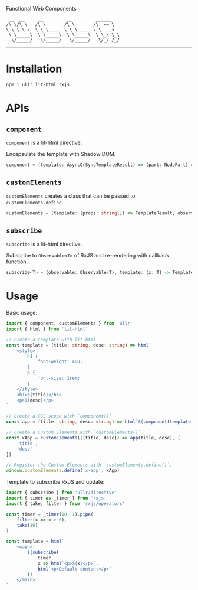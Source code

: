 Functional Web Components

```
 __  __     __         __         ______
/\ \/\ \   /\ \       /\ \       /\  == \
\ \ \_\ \  \ \ \____  \ \ \____  \ \  __<
 \ \_____\  \ \_____\  \ \_____\  \ \_\ \_\
  \/_____/   \/_____/   \/_____/   \/_/ /_/
```

---

# Installation

```
npm i ullr lit-html rxjs
```

# APIs

## `component`

`component` is a lit-html directive.

Encapsulate the template with Shadow DOM.

```ts
component = (template: AsyncOrSyncTemplateResult) => (part: NodePart) => void
```

## `customElements`

`customElements` creates a class that can be passed to `customElements.define`.

```ts
customElements = (template: (props: string[]) => TemplateResult, observedAttributes?: string[]) => HTMLElement // Extended HTMLElement
```

## `subscribe`

`subscribe` is a lit-html directive.

Subscribe to `Observable<T>` of RxJS and re-rendering with callback function.

```ts
subscribe<T> = (observable: Observable<T>, template: (x: T) => TemplateResult, defaultContent?: TemplateResult | undefined) => (part: NodePart) => void
```

# Usage

Basic usage:

```ts
import { component, customElements } from 'ullr'
import { html } from 'lit-html'

// Create a template with lit-html
const template = (title: string, desc: string) => html`
	<style>
		h1 {
			font-weight: 400;
		}
		p {
			font-size: 1rem;
		}
	</style>
	<h1>${title}</h1>
	<p>${desc}</p>
`

// Create a CSS scope with `component()`
const app = (title: string, desc: string) => html`${component(template(title, desc))}`

// Create a Custom Elements with `customElements()`
const xApp = customElements(([title, desc]) => app(title, desc), [
	'title',
	'desc'
])

// Register the Custom Elements with `customElements.define()`.
window.customElements.define('x-app', xApp)
```

Template to subscribe RxJS and update:

```ts
import { subscribe } from 'ullr/directive'
import { timer as _timer } from 'rxjs'
import { take, filter } from 'rxjs/operators'

const timer = _timer(10, 1).pipe(
	filter(x => x > 0),
	take(10)
)

const template = html`
	<main>
		${subscribe(
			timer,
			x => html`<p>${x}</p>`,
			html`<p>Default content</p>`
		)}
	</main>
`
```
